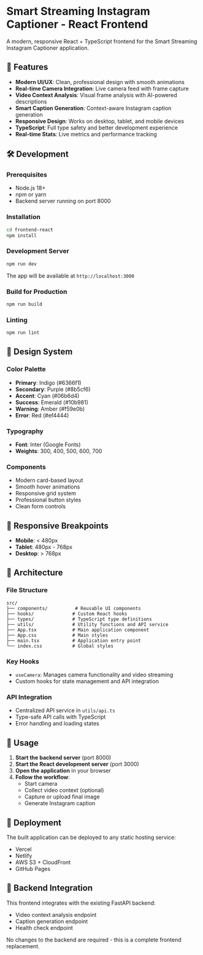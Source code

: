 # Smart Streaming Instagram Captioner - React Frontend

A modern, responsive React + TypeScript frontend for the Smart Streaming Instagram Captioner application.

## 🚀 Features

- **Modern UI/UX**: Clean, professional design with smooth animations
- **Real-time Camera Integration**: Live camera feed with frame capture
- **Video Context Analysis**: Visual frame analysis with AI-powered descriptions
- **Smart Caption Generation**: Context-aware Instagram caption generation
- **Responsive Design**: Works on desktop, tablet, and mobile devices
- **TypeScript**: Full type safety and better development experience
- **Real-time Stats**: Live metrics and performance tracking

## 🛠️ Development

### Prerequisites

- Node.js 18+
- npm or yarn
- Backend server running on port 8000

### Installation

```bash
cd frontend-react
npm install
```

### Development Server

```bash
npm run dev
```

The app will be available at `http://localhost:3000`

### Build for Production

```bash
npm run build
```

### Linting

```bash
npm run lint
```

## 🎨 Design System

### Color Palette
- **Primary**: Indigo (#6366f1)
- **Secondary**: Purple (#8b5cf6)
- **Accent**: Cyan (#06b6d4)
- **Success**: Emerald (#10b981)
- **Warning**: Amber (#f59e0b)
- **Error**: Red (#ef4444)

### Typography
- **Font**: Inter (Google Fonts)
- **Weights**: 300, 400, 500, 600, 700

### Components
- Modern card-based layout
- Smooth hover animations
- Responsive grid system
- Professional button styles
- Clean form controls

## 📱 Responsive Breakpoints

- **Mobile**: < 480px
- **Tablet**: 480px - 768px
- **Desktop**: > 768px

## 🔧 Architecture

### File Structure
```
src/
├── components/          # Reusable UI components
├── hooks/              # Custom React hooks
├── types/              # TypeScript type definitions
├── utils/              # Utility functions and API service
├── App.tsx             # Main application component
├── App.css             # Main styles
├── main.tsx            # Application entry point
└── index.css           # Global styles
```

### Key Hooks
- `useCamera`: Manages camera functionality and video streaming
- Custom hooks for state management and API integration

### API Integration
- Centralized API service in `utils/api.ts`
- Type-safe API calls with TypeScript
- Error handling and loading states

## 🎯 Usage

1. **Start the backend server** (port 8000)
2. **Start the React development server** (port 3000)
3. **Open the application** in your browser
4. **Follow the workflow**:
   - Start camera
   - Collect video context (optional)
   - Capture or upload final image
   - Generate Instagram caption

## 🚀 Deployment

The built application can be deployed to any static hosting service:

- Vercel
- Netlify
- AWS S3 + CloudFront
- GitHub Pages

## 🔄 Backend Integration

This frontend integrates with the existing FastAPI backend:
- Video context analysis endpoint
- Caption generation endpoint
- Health check endpoint

No changes to the backend are required - this is a complete frontend replacement.